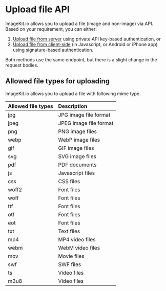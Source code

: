 # Upload file API

ImageKit.io allows you to upload a file \(image and non-image\) via API. Based on your requirement, you can either:

1. [Upload file from server](server-side-file-upload.md) using private API key-based authentication, or
2. [Upload file from client-side](client-side-file-upload.md) \(in Javascript, or Android or iPhone app\) using signature-based authentication.

Both methods use the same endpoint, but there is a slight change in the request bodies.

## Allowed file types for uploading

ImageKit.io allows you to upload a file with following mime type.

| Allowed file types | Description |
| :--- | :--- |
| jpg | JPG image file format |
| jpeg | JPEG image file format |
| png | PNG image files |
| webp | WebP image files |
| gif | GIF image files |
| svg | SVG image files |
| pdf | PDF documents |
| js | Javascript files |
| css | CSS files |
| woff2 | Font files |
| woff | Font files |
| ttf | Font files |
| otf | Font files |
| eot | Font files |
| txt | Text files |
| mp4 | MP4 video files |
| webm | WebM video files |
| mov | Movie files |
| swf | SWF files |
| ts | Video files |
| m3u8 | Video files |

